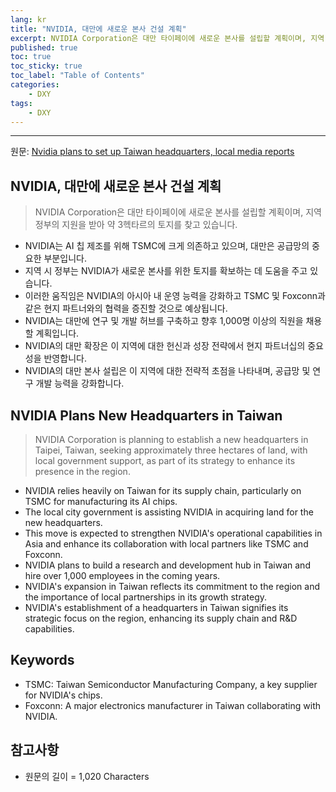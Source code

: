 ```yaml
---
lang: kr
title: "NVIDIA, 대만에 새로운 본사 건설 계획"
excerpt: NVIDIA Corporation은 대만 타이페이에 새로운 본사를 설립할 계획이며, 지역 정부의 지원을 받아 약 3헥타르의 토지를 찾고 있습니다.
published: true
toc: true
toc_sticky: true
toc_label: "Table of Contents"
categories:
    - DXY
tags:
    - DXY
---
```


---

  원문: [Nvidia plans to set up Taiwan headquarters, local media reports](https://www.investing.com/news/stock-market-news/nvidia-plans-to-set-up-taiwan-headquarters-local-media-reports-3786116)

## NVIDIA, 대만에 새로운 본사 건설 계획

> NVIDIA Corporation은 대만 타이페이에 새로운 본사를 설립할 계획이며, 지역 정부의 지원을 받아 약 3헥타르의 토지를 찾고 있습니다.


- NVIDIA는 AI 칩 제조를 위해 TSMC에 크게 의존하고 있으며, 대만은 공급망의 중요한 부분입니다.
- 지역 시 정부는 NVIDIA가 새로운 본사를 위한 토지를 확보하는 데 도움을 주고 있습니다.
- 이러한 움직임은 NVIDIA의 아시아 내 운영 능력을 강화하고 TSMC 및 Foxconn과 같은 현지 파트너와의 협력을 증진할 것으로 예상됩니다.
- NVIDIA는 대만에 연구 및 개발 허브를 구축하고 향후 1,000명 이상의 직원을 채용할 계획입니다.
- NVIDIA의 대만 확장은 이 지역에 대한 헌신과 성장 전략에서 현지 파트너십의 중요성을 반영합니다.
- NVIDIA의 대만 본사 설립은 이 지역에 대한 전략적 초점을 나타내며, 공급망 및 연구 개발 능력을 강화합니다.

## NVIDIA Plans New Headquarters in Taiwan

> NVIDIA Corporation is planning to establish a new headquarters in Taipei, Taiwan, seeking approximately three hectares of land, with local government support, as part of its strategy to enhance its presence in the region.


- NVIDIA relies heavily on Taiwan for its supply chain, particularly on TSMC for manufacturing its AI chips.
- The local city government is assisting NVIDIA in acquiring land for the new headquarters.
- This move is expected to strengthen NVIDIA's operational capabilities in Asia and enhance its collaboration with local partners like TSMC and Foxconn.
- NVIDIA plans to build a research and development hub in Taiwan and hire over 1,000 employees in the coming years.
- NVIDIA's expansion in Taiwan reflects its commitment to the region and the importance of local partnerships in its growth strategy.
- NVIDIA's establishment of a headquarters in Taiwan signifies its strategic focus on the region, enhancing its supply chain and R&D capabilities.

## Keywords

- TSMC: Taiwan Semiconductor Manufacturing Company, a key supplier for NVIDIA's chips.
- Foxconn: A major electronics manufacturer in Taiwan collaborating with NVIDIA.

## 참고사항

- 원문의 길이 = 1,020 Characters

